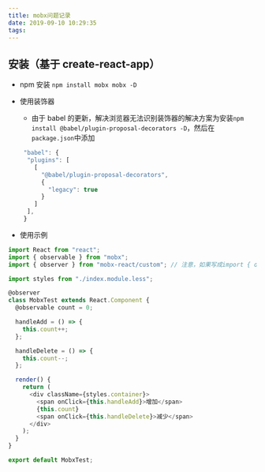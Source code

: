 ```yaml
---
title: mobx问题记录
date: 2019-09-10 10:29:35
tags:
---
```


## 安装（基于 create-react-app）

- npm 安装 `npm install mobx mobx -D`
- 使用装饰器

  - 由于 babel 的更新，解决浏览器无法识别装饰器的解决方案为安装`npm install @babel/plugin-proposal-decorators -D`，然后在`package.json`中添加

  ```javascript
   "babel": {
    "plugins": [
      [
        "@babel/plugin-proposal-decorators",
        {
          "legacy": true
        }
      ]
    ],
   }
  ```

- 使用示例

```javascript
import React from "react";
import { observable } from "mobx";
import { observer } from "mobx-react/custom"; // 注意，如果写成import { observer } from "mobx-react" 会报错

import styles from "./index.module.less";

@observer
class MobxTest extends React.Component {
  @observable count = 0;

  handleAdd = () => {
    this.count++;
  };

  handleDelete = () => {
    this.count--;
  };

  render() {
    return (
      <div className={styles.container}>
        <span onClick={this.handleAdd}>增加</span>
        {this.count}
        <span onClick={this.handleDelete}>减少</span>
      </div>
    );
  }
}

export default MobxTest;
```
